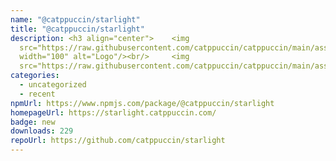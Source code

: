 ```yaml
---
name: "@catppuccin/starlight"
title: "@catppuccin/starlight"
description: <h3 align="center"> 	<img
  src="https://raw.githubusercontent.com/catppuccin/catppuccin/main/assets/logos/exports/1544x1544_circle.png"
  width="100" alt="Logo"/><br/> 	<img
  src="https://raw.githubusercontent.com/catppuccin/catppuccin/main/assets/misc/transp
categories:
  - uncategorized
  - recent
npmUrl: https://www.npmjs.com/package/@catppuccin/starlight
homepageUrl: https://starlight.catppuccin.com/
badge: new
downloads: 229
repoUrl: https://github.com/catppuccin/starlight
---
```

